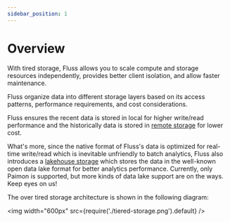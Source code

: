 ```yaml
---
sidebar_position: 1
---
```


# Overview

With tired storage, Fluss allows you to scale compute and storage resources independently, provides better client isolation, and
allow faster maintenance.

Fluss organize data into different storage layers based on its access patterns, performance requirements, and cost considerations.

Fluss ensures the recent data is stored in local for higher write/read performance and the historically data is stored in [remote storage](remote-storage.md) for lower cost.

What's more, since the native format of Fluss's data is optimized for real-time write/read which is inevitable unfriendly to batch analytics, Fluss also introduces a [lakehouse storage](lakehouse-storage.md) which stores the data
in the well-known open data lake format for better analytics performance. Currently, only Paimon is supported, but more kinds of data lake support are on the ways. Keep eyes on us!

The over tired storage architecture is shown in the following diagram:

<img width="600px" src={require('./tiered-storage.png').default} />